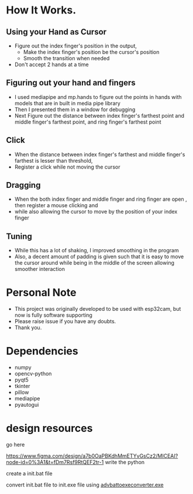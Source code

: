 
# How It Works.
## Using your Hand as Cursor
- Figure out the index finger's position in the output,
    - Make the index finger's position be the cursor's position
    - Smooth the transition when needed
- Don't accept 2 hands at a time

## Figuring out your hand and fingers
- I used mediapipe and mp.hands to figure out the points in hands with models that are in built in media pipe library
- Then I presented them in a window for debugging
- Next Figure out the distance between index finger's farthest point and middle finger's farthest point, and ring finger's farthest point
## Click
- When the distance between index finger's farthest and middle finger's farthest is lesser than threshold,
- Register a click while not moving the cursor
## Dragging
- When the both index finger and middle finger and ring finger are open , then register a mouse clicking and
- while also allowing the cursor to move by the position of your index finger
## Tuning
- While this has a lot of shaking, I improved smoothing in the program
- Also, a decent amount of padding is given such that it is easy to move the cursor around while being in the middle of the screen allowing smoother interaction

# Personal Note
- This project was originally developed to be used with esp32cam, but now is fully software supporting
- Please raise issue if you have any doubts.
- Thank you.

 
# Dependencies

- numpy
- opencv-python
- pyqt5
- tkinter
- pillow
- mediapipe
- pyautogui

# design resources
go here

https://www.figma.com/design/a7b0OaPBKdhMmETYvGsCz2/MICEAI?node-id=0%3A1&t=fDm7Rsf9RtQEF2tr-1
write the python

create a init.bat file

convert init.bat file to init.exe file using [advbattoexeconverter.exe](https://www.battoexeconverter.com/downloads/advbattoexeconverter.exe)
